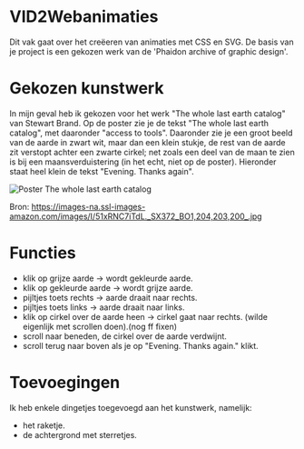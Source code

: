 # VID2Webanimaties
Dit vak gaat over het creëeren van animaties met CSS en SVG.
De basis van je project is een gekozen werk van de 'Phaidon archive of graphic design'.

# Gekozen kunstwerk
In mijn geval heb ik gekozen voor het werk "The whole last earth catalog" van Stewart Brand.
Op de poster zie je de tekst "The whole last earth catalog", met daaronder "access to tools". Daaronder zie je een groot beeld van de aarde in zwart wit, maar dan een klein stukje, de rest van de aarde zit verstopt achter een zwarte cirkel; net zoals een deel van de maan te zien is bij een maansverduistering (in het echt, niet op de poster). Hieronder staat heel klein de tekst "Evening. Thanks again".

![Poster The whole last earth catalog](https://images-na.ssl-images-amazon.com/images/I/51xRNC7iTdL._SX372_BO1,204,203,200_.jpg)

Bron: https://images-na.ssl-images-amazon.com/images/I/51xRNC7iTdL._SX372_BO1,204,203,200_.jpg

# Functies
* klik op grijze aarde -> wordt gekleurde aarde.
* klik op gekleurde aarde -> wordt grijze aarde.
* pijltjes toets rechts -> aarde draait naar rechts.
* pijltjes toets links -> aarde draait naar links.
* klik op cirkel over de aarde heen -> cirkel gaat naar rechts. (wilde eigenlijk met scrollen doen).(nog ff fixen)
* scroll naar beneden, de cirkel over de aarde verdwijnt.
* scroll terug naar boven als je op "Evening. Thanks again." klikt.

# Toevoegingen
Ik heb enkele dingetjes toegevoegd aan het kunstwerk, namelijk:
* het raketje.
* de achtergrond met sterretjes.
